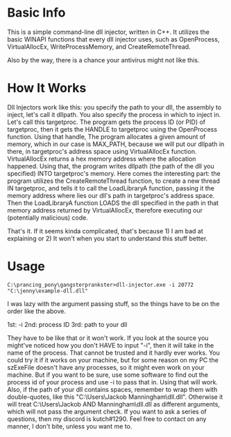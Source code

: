 # Basic Info
This is a simple command-line dll injector, written in C++. It utilizes the basic WINAPI functions that every dll injector uses, such as OpenProcess, 
VirtualAllocEx, WriteProcessMemory, and CreateRemoteThread.

Also by the way, there is a chance your antivirus might not like this.

# How It Works
Dll Injectors work like this: you specify the path to your dll, the assembly to inject, let's call it dllpath. You also specify the process in which to inject in. Let's call this targetproc. The program gets the process ID (or PID) of targetproc, then it gets the HANDLE to targetproc using the OpenProcess function. Using that handle, The program allocates a given amount of memory, which in our case is MAX_PATH, because we will put our dllpath in there, in targetproc's address space using VirtualAllocEx function. VirtualAllocEx returns a hex memory address where the allocation happened. Using that, the program writes dllpath (the path of the dll you specified) INTO targetproc's memory. Here comes the interesting part: the program utilizes the CreateRemoteThread function, to create a new thread IN targetproc, and tells it to call the LoadLibraryA function, passing it the memory address where lies our dll's path in targetproc's address space. Then the LoadLibraryA function LOADS the dll specified in the path in that memory address returned by VirtualAllocEx, therefore executing our (potentially malicious) code.

That's it. If it seems kinda complicated, that's because 1) I am bad at explaining or 2) It won't when you start to understand this stuff better.


# Usage

```
C:\prancing_pony\gangsterprankster>dll-injector.exe -i 20772 "C:\jenny\example-dll.dll"
```
I was lazy with the argument passing stuff, so the things have to be on the order like the above.

1st: -i
2nd: process ID
3rd: path to your dll

They have to be like that or it won't work. If you look at the source you might've noticed how you don't HAVE to input "-i", then it will take in the name of the process. That cannot be trusted and it hardly ever works. You could try it if it works on your machine, but for some reason on my PC the szExeFile doesn't have any processes, so it might even work on your machine. But if you want to be sure, use some software to find out the process id of your process and use -i to pass that in. Using that will work. Also, if the path of your dll contains spaces, remember to wrap them with double-quotes, like this "C:\Users\Jackob Manningham\dll.dll". Otherwise it will treat C:\Users\Jackob AND Manningham\dll.dll as different arguments, which will not pass the argument check. If you want to ask a series of questions, then my discord is kutch#1290. Feel free to contact on any manner, I don't bite, unless you want me to.
